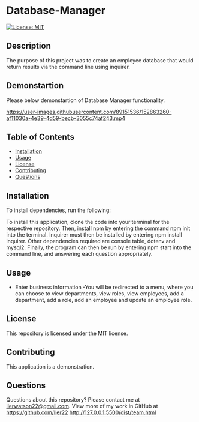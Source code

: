 # Database-Manager

[![License: MIT](https://img.shields.io/badge/License-MIT-yellow.svg)](https://opensource.org/licenses/MIT)

## Description

The purpose of this project was to create an employee database that would return results via the command line using inquirer.

## Demonstartion

Please below demonstartion of Database Manager functionality.

https://user-images.githubusercontent.com/89151536/152863260-af11030a-4e39-4d59-becb-3055c74af243.mp4

## Table of Contents

- [Installation](#installation)
- [Usage](#usage)
- [License](#license)
- [Contributing](#contributing)
- [Questions](#questions)

## Installation

To install dependencies, run the following:

To install this application, clone the code into your terminal for the respective repository. Then, install npm by entering the command npm init into the terminal. Inquirer must then be installed by entering npm install inquirer. Other dependencies required are console table, dotenv and mysql2. Finally, the program can then be run by entering npm start into the command line, and answering each question appropriately.

## Usage

- Enter business information
  -You will be redirected to a menu, where you can choose to view departments, view roles, view employees, add a department, add a role, add an employee and update an employee role.

## License

This repository is licensed under the MIT license.

## Contributing

This application is a demonstration.

## Questions

Questions about this repository? Please contact me at [ilerwatson22@gmail.com](mailto:ilerwatson22@gmail.com). View more of my work in GitHub at https://github.com/Iler22
http://127.0.0.1:5500/dist/team.html
